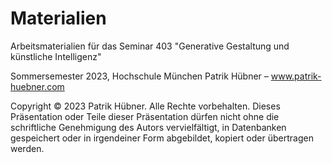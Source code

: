 # Materialien
Arbeitsmaterialien für das Seminar 403 "Generative Gestaltung und künstliche Intelligenz"

Sommersemester 2023, Hochschule München
Patrik Hübner – www.patrik-huebner.com

Copyright © 2023 Patrik Hübner. Alle Rechte vorbehalten. Dieses Präsentation oder Teile dieser Präsentation dürfen nicht ohne die schriftliche Genehmigung des Autors vervielfältigt, in Datenbanken gespeichert oder in irgendeiner Form abgebildet, kopiert oder übertragen werden.
